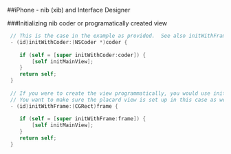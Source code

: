 
##iPhone - nib (xib) and Interface Designer

###Initializing nib coder or programatically created view
```objective-c
 // This is the case in the example as provided.  See also initWithFrame:.
 - (id)initWithCoder:(NSCoder *)coder {
 	
 	if (self = [super initWithCoder:coder]) {
 		[self initMainView];
 	}
 	return self;
 }
 
 // If you were to create the view programmatically, you would use initWithFrame:.
 // You want to make sure the placard view is set up in this case as well (as in initWithCoder:).
 - (id)initWithFrame:(CGRect)frame {
 	
 	if (self = [super initWithFrame:frame]) {
 		[self initMainView];
 	}
 	return self;
 }
 ```


